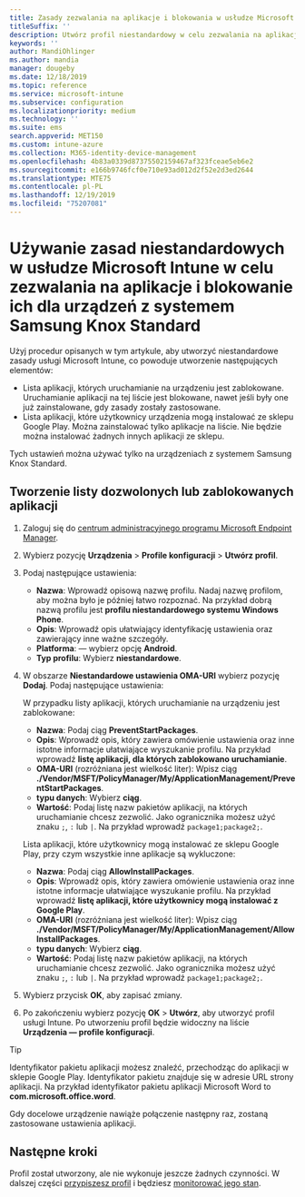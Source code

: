 ```yaml
---
title: Zasady zezwalania na aplikacje i blokowania w usłudze Microsoft Intune dla systemu Samsung Knox
titleSuffix: ''
description: Utwórz profil niestandardowy w celu zezwalania na aplikacje i blokowanie ich na urządzeniach z systemem Samsung Knox Standard.
keywords: ''
author: MandiOhlinger
ms.author: mandia
manager: dougeby
ms.date: 12/18/2019
ms.topic: reference
ms.service: microsoft-intune
ms.subservice: configuration
ms.localizationpriority: medium
ms.technology: ''
ms.suite: ems
search.appverid: MET150
ms.custom: intune-azure
ms.collection: M365-identity-device-management
ms.openlocfilehash: 4b83a0339d87375502159467af323fceae5eb6e2
ms.sourcegitcommit: e166b9746fcf0e710e93ad012d2f52e2d3ed2644
ms.translationtype: MTE75
ms.contentlocale: pl-PL
ms.lasthandoff: 12/19/2019
ms.locfileid: "75207081"
---
```

# <a name="use-custom-policies-in-microsoft-intune-to-allow-and-block-apps-for-samsung-knox-standard-devices"></a>Używanie zasad niestandardowych w usłudze Microsoft Intune w celu zezwalania na aplikacje i blokowanie ich dla urządzeń z systemem Samsung Knox Standard 

Użyj procedur opisanych w tym artykule, aby utworzyć niestandardowe zasady usługi Microsoft Intune, co powoduje utworzenie następujących elementów:

- Lista aplikacji, których uruchamianie na urządzeniu jest zablokowane. Uruchamianie aplikacji na tej liście jest blokowane, nawet jeśli były one już zainstalowane, gdy zasady zostały zastosowane.
- Lista aplikacji, które użytkownicy urządzenia mogą instalować ze sklepu Google Play. Można zainstalować tylko aplikacje na liście. Nie będzie można instalować żadnych innych aplikacji ze sklepu.

Tych ustawień można używać tylko na urządzeniach z systemem Samsung Knox Standard.

## <a name="create-an-allowed-or-blocked-app-list"></a>Tworzenie listy dozwolonych lub zablokowanych aplikacji

1. Zaloguj się do [centrum administracyjnego programu Microsoft Endpoint Manager](https://go.microsoft.com/fwlink/?linkid=2109431).
2. Wybierz pozycję **Urządzenia** > **Profile konfiguracji** > **Utwórz profil**.
3. Podaj następujące ustawienia:

    - **Nazwa**: Wprowadź opisową nazwę profilu. Nadaj nazwę profilom, aby można było je później łatwo rozpoznać. Na przykład dobrą nazwą profilu jest **profilu niestandardowego systemu Windows Phone**.
    - **Opis**: Wprowadź opis ułatwiający identyfikację ustawienia oraz zawierający inne ważne szczegóły.
    - **Platforma**: — wybierz opcję **Android**.
    - **Typ profilu**: Wybierz **niestandardowe**.

4. W obszarze **Niestandardowe ustawienia OMA-URI** wybierz pozycję **Dodaj**. Podaj następujące ustawienia:

    W przypadku listy aplikacji, których uruchamianie na urządzeniu jest zablokowane:

    - **Nazwa**: Podaj ciąg **PreventStartPackages**.
    - **Opis**: Wprowadź opis, który zawiera omówienie ustawienia oraz inne istotne informacje ułatwiające wyszukanie profilu. Na przykład wprowadź **listę aplikacji, dla których zablokowano uruchamianie**.
    - **OMA-URI** (rozróżniana jest wielkość liter): Wpisz ciąg **./Vendor/MSFT/PolicyManager/My/ApplicationManagement/PreventStartPackages**.
    - **typu danych**: Wybierz **ciąg**.
    - **Wartość**: Podaj listę nazw pakietów aplikacji, na których uruchamianie chcesz zezwolić. Jako ogranicznika możesz użyć znaku `;`, `:` lub `|`. Na przykład wprowadź `package1;package2;`.

   Lista aplikacji, które użytkownicy mogą instalować ze sklepu Google Play, przy czym wszystkie inne aplikacje są wykluczone:

    - **Nazwa**: Podaj ciąg **AllowInstallPackages**.
    - **Opis**: Wprowadź opis, który zawiera omówienie ustawienia oraz inne istotne informacje ułatwiające wyszukanie profilu. Na przykład wprowadź **listę aplikacji, które użytkownicy mogą instalować z Google Play**.
    - **OMA-URI** (rozróżniana jest wielkość liter): Wpisz ciąg **./Vendor/MSFT/PolicyManager/My/ApplicationManagement/AllowInstallPackages**.
    - **typu danych**: Wybierz **ciąg**.
    - **Wartość**: Podaj listę nazw pakietów aplikacji, na których uruchamianie chcesz zezwolić. Jako ogranicznika możesz użyć znaku `;`, `:` lub `|`. Na przykład wprowadź `package1;package2;`.

5. Wybierz przycisk **OK**, aby zapisać zmiany.
6. Po zakończeniu wybierz pozycję **OK** > **Utwórz**, aby utworzyć profil usługi Intune. Po utworzeniu profil będzie widoczny na liście **Urządzenia — profile konfiguracji**.

>[!TIP]
> Identyfikator pakietu aplikacji możesz znaleźć, przechodząc do aplikacji w sklepie Google Play. Identyfikator pakietu znajduje się w adresie URL strony aplikacji. Na przykład identyfikator pakietu aplikacji Microsoft Word to **com.microsoft.office.word**.

Gdy docelowe urządzenie nawiąże połączenie następny raz, zostaną zastosowane ustawienia aplikacji.

## <a name="next-steps"></a>Następne kroki

Profil został utworzony, ale nie wykonuje jeszcze żadnych czynności. W dalszej części [przypiszesz profil](../device-profile-assign.md) i będziesz [monitorować jego stan](device-profile-monitor.md).
